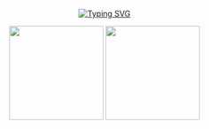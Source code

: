 <p align="center">
    <a href="https://git.io/typing-svg"><img src="https://readme-typing-svg.herokuapp.com?font=Source+Code+Pro&weight=900&size=32&pause=1000&color=F7F7F7&background=20085944&center=true&vCenter=true&random=true&width=434&lines=luolawlan" alt="Typing SVG" /></a>
</p>

<div align="center">
    <span>  </span>
    <img height="170px" src="https://github-readme-stats.vercel.app/api?username=luolawlan" />
    <span> </span>
    <img height="170px" src="https://github-readme-stats.vercel.app/api/top-langs/?username=luolawlan&layout=compact&langs_count=8" />
    <span>  </span>
</div>

